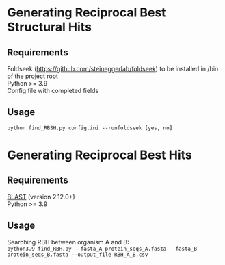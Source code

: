 # Generating Reciprocal Best Structural Hits

## Requirements

Foldseek (https://github.com/steineggerlab/foldseek) to be installed in /bin of the project root <br>
Python >= 3.9 <br>
Config file with completed fields

## Usage
`python find_RBSH.py config.ini --runfoldseek [yes, no]`

# Generating Reciprocal Best Hits

## Requirements
[BLAST](https://blast.ncbi.nlm.nih.gov/Blast.cgi?CMD=Web&PAGE_TYPE=BlastDocs&DOC_TYPE=Download) (version  2.12.0+) <br>
Python >= 3.9

## Usage
Searching RBH between organism A and B: <br>
`python3.9 find_RBH.py --fasta_A protein_seqs_A.fasta --fasta_B protein_seqs_B.fasta --output_file RBH_A_B.csv`